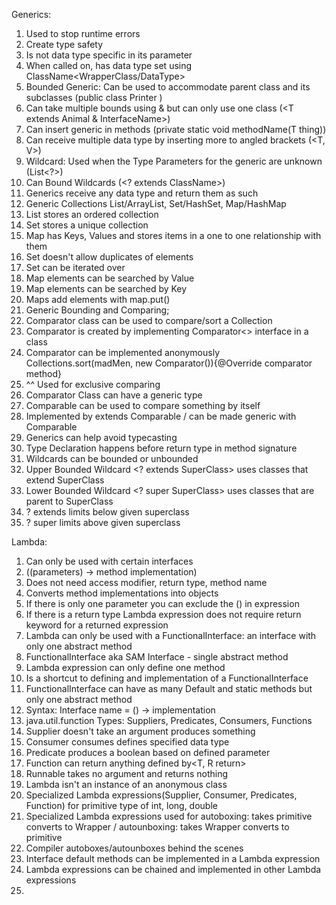 Generics:
1) Used to stop runtime errors
2) Create type safety
3) Is not data type specific in its parameter
4) When called on, has data type set using ClassName<WrapperClass/DataType>
5) Bounded Generic: Can be used to accommodate parent class and its subclasses (public class Printer <T extends Animal>)
6) Can take multiple bounds using & but can only use one class (<T extends Animal & InterfaceName>)
7) Can insert generic in methods (private static <T> void methodName(T thing))
8) Can receive multiple data type by inserting more to angled brackets (<T, V>)
9) Wildcard: Used when the Type Parameters for the generic are unknown (List<?>)
10) Can Bound Wildcards (<? extends ClassName>)
11) Generics receive any data type and return them as such
12) Generic Collections List/ArrayList, Set/HashSet, Map/HashMap
13) List stores an ordered collection
14) Set stores a unique collection
15) Map has Keys, Values and stores items in a one to one relationship with them
16) Set doesn't allow duplicates of elements
17) Set can be iterated over
18) Map elements can be searched by Value
19) Map elements can be searched by Key
20) Maps add elements with map.put()
21) Generic Bounding and Comparing;
22) Comparator class can be used to compare/sort a Collection
23) Comparator is created by implementing Comparator<> interface in a class
24) Comparator can be implemented anonymously Collections.sort(madMen, new Comparator<Type>()){@Override comparator method}
25) ^^ Used for exclusive comparing
26) Comparator Class can have a generic type
27) Comparable can be used to compare something by itself
28) Implemented by extends Comparable / can be made generic with Comparable<T>
29) Generics can help avoid typecasting
30) Type Declaration happens before return type in method signature
31) Wildcards can be bounded or unbounded
32) Upper Bounded Wildcard <? extends SuperClass> uses classes that extend SuperClass
33) Lower Bounded Wildcard <? super SuperClass> uses classes that are parent to SuperClass
34) ? extends limits below given superclass
35) ? super limits above given superclass

Lambda:
1) Can only be used with certain interfaces
2) ((parameters) -> method implementation)
3) Does not need access modifier, return type, method name
4) Converts method implementations into objects
5) If there is only one parameter you can exclude the () in expression
6) If there is a return type Lambda expression does not require return keyword for a returned expression
7) Lambda can only be used with a FunctionalInterface: an interface with only one abstract method
8) FunctionalInterface aka SAM Interface - single abstract method
9) Lambda expression can only define one method
10) Is a shortcut to defining and implementation of a FunctionalInterface
11) FunctionalInterface can have as many Default and static methods but only one abstract method
12) Syntax: Interface<Type> name = () -> implementation
13) java.util.function Types: Suppliers, Predicates, Consumers, Functions
14) Supplier doesn't take an argument produces something
15) Consumer consumes defines specified data type
16) Predicate produces a boolean based on defined parameter
17) Function can return anything defined by<T, R return>
18) Runnable takes no argument and returns nothing
19) Lambda isn't an instance of an anonymous class
20) Specialized Lambda expressions(Supplier, Consumer, Predicates, Function) for primitive type of int, long, double
21) Specialized Lambda expressions used for autoboxing: takes primitive converts to Wrapper / autounboxing: takes Wrapper converts to primitive
22) Compiler autoboxes/autounboxes behind the scenes
23) Interface default methods can be implemented in a Lambda expression
24) Lambda expressions can be chained and implemented in other Lambda expressions
25) 